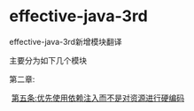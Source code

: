 # effective-java-3rd
effective-java-3rd新增模块翻译

主要分为如下几个模块

第二章:

​	[第五条:优先使用依赖注入而不是对资源进行硬编码](./part2/第五条:优先使用依赖注入而不是对资源进行硬编码/)

